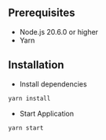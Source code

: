 ## Prerequisites

- Node.js 20.6.0 or higher
- Yarn

## Installation

- Install dependencies

```bash
yarn install
```

- Start Application

```bash
yarn start
```

